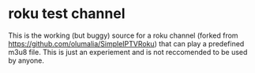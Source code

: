 # roku test channel

This is the working (but buggy) source for a roku channel (forked from https://github.com/olumalia/SimpleIPTVRoku) that can play a predefined m3u8 file. This is just an experiement and is not reccomended to be used by anyone.
